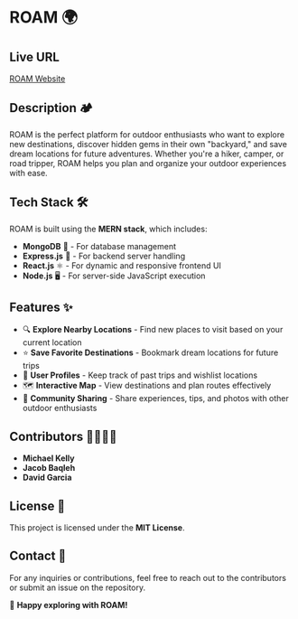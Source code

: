 # ROAM 🌍

## Live URL
[ROAM Website](https://roam-ynw2.onrender.com)


## Description 🏕️
ROAM is the perfect platform for outdoor enthusiasts who want to explore new destinations, discover hidden gems in their own "backyard," and save dream locations for future adventures. Whether you're a hiker, camper, or road tripper, ROAM helps you plan and organize your outdoor experiences with ease.

## Tech Stack 🛠️
ROAM is built using the **MERN stack**, which includes:
- **MongoDB** 🍃 - For database management
- **Express.js** 🚀 - For backend server handling
- **React.js** ⚛️ - For dynamic and responsive frontend UI
- **Node.js** 🖥️ - For server-side JavaScript execution

## Features ✨
- 🔍 **Explore Nearby Locations** - Find new places to visit based on your current location
- ⭐ **Save Favorite Destinations** - Bookmark dream locations for future trips
- 👤 **User Profiles** - Keep track of past trips and wishlist locations
- 🗺️ **Interactive Map** - View destinations and plan routes effectively
- 🤝 **Community Sharing** - Share experiences, tips, and photos with other outdoor enthusiasts


## Contributors 👨‍💻👩‍💻
- **Michael Kelly**
- **Jacob Baqleh**
- **David Garcia**

## License 📜
This project is licensed under the **MIT License**.

## Contact 📩
For any inquiries or contributions, feel free to reach out to the contributors or submit an issue on the repository.

🚀 **Happy exploring with ROAM!**
